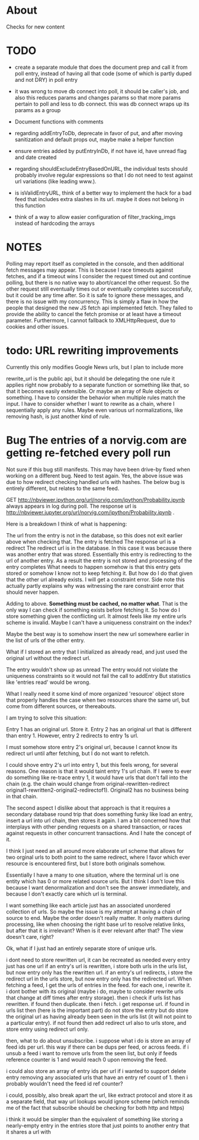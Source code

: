 
# About

Checks for new content

# TODO

* create a separate module that does the document prep and call it from
poll entry, instead of having all that code (some of which is partly duped and
not DRY) in poll entry

* it was wrong to move db connect into poll, it should be caller's job, and
also this reduces params and changes params so that more params pertain to
poll and less to db connect. this was db connect wraps up its params as a group

* Document functions with comments
* regarding addEntryToDb, deprecate in favor of put, and after moving
sanitization and default props out, maybe make a helper function
* ensure entries added by putEntryInDb, if not have id, have unread flag and
date created

* regarding shouldExcludeEntryBasedOnURL, the individual tests should probably
involve regular expressions so that I do not need to test against url
variations (like leading www.).
* is isValidEntryURL, think of a better way to implement the hack for a bad feed
that includes extra slashes in its url. maybe it does not belong in this
function
* think of a way to allow easier configuration of filter_tracking_imgs instead
of hardcoding the arrays

# NOTES

Polling may report itself as completed in the console, and then additional
fetch messages may appear. This is because I race timeouts against fetches,
and if a timeout wins I consider the request timed out and continue polling,
but there is no native way to abort/cancel the other request. So the other
request still eventually times out or eventually completes successfully, but it
could be any time after. So it is safe to ignore these messages, and there is no
issue with my concurrency. This is simply a flaw in how the people that designed
the new JS fetch api implemented fetch. They failed to provide the ability to
cancel the fetch promise or at least have a timeout parameter. Furthermore, I
cannot fallback to XMLHttpRequest, due to cookies and other issues.

# todo: URL rewriting improvements

Currently this only modifies Google News urls, but I plan to include more

rewrite_url is the public api, but it should be delegating the one rule it applies right now probably to a separate function or something like that, so that it becomes easily extensible.
Or maybe an array of Rule objects or something.
I have to consider the behavior when multiple rules match the input.
I have to consider whether I want to rewrite as a chain, where I sequentially apply any rules.
Maybe even various url normalizations, like removing hash, is just another kind of rule.

# Bug The entries of a norvig.com are getting re-fetched every poll run

Not sure if this bug still manifests. This may have been drive-by fixed when working on a different bug. Need to test again. Yes, the above issue was due to how redirect checking handled urls with hashes. The below bug is entirely different, but relates to the same feed.

GET http://nbviewer.ipython.org/url/norvig.com/ipython/Probability.ipynb always appears in log during poll. The response url is http://nbviewer.jupyter.org/url/norvig.com/ipython/Probability.ipynb .

Here is a breakdown I think of what is happening:

The url from the entry is not in the database, so this does not exit earlier above when checking that.
The entry is fetched
The response url is a redirect
The redirect url is in the database. In this case it was because there was another entry that was stored. Essentially this entry is redirecting to the url of another entry.
As a result the entry is not stored and processing of the entry completes
What needs to happen somehow is that this entry gets stored or somehow
I know not to keep fetching it. But how do I do that given that the other url already exists. I will get a constraint error. Side note this actually partly explains why was witnessing the rare constraint error that should never happen.

Adding to above. **Something must be cached, no matter what**. That is the only way I can check if something exists before fetching it. So how do I store something given the conflicting url. It almost feels like my entire urls scheme is invalid. Maybe I can't have a uniqueness constraint on the index?

Maybe the best way is to somehow insert the new url somewhere earlier in the list of urls of the other entry.

What if I stored an entry that I initialized as already read, and just used the original url without the redirect url.

The entry wouldn't show up as unread
The entry would not violate the uniqueness constraints so it would not fail the call to addEntry
But statistics like 'entries read' would be wrong.

What I really need it some kind of more organized 'resource' object store that properly handles the case when two resources share the same url, but come from different sources, or thereabouts.

I am trying to solve this situation:

Entry 1 has an original url. Store it.
Entry 2 has an original url that is different than entry 1. However, entry 2 redirects to entry 1s url.

I must somehow store entry 2's original url, because I cannot know its redirect url until after fetching, but I do not want to refetch.

I could shove entry 2's url into entry 1, but this feels wrong, for several reasons. One reason is that it would taint entry 1's url chain. If I were to ever do something like re-trace entry 1, it would have urls that don't fall into the chain (e.g. the chain would change from original-rewritten-redirect original1-rewritten2-original2-redirectof1). Original2 has no business being in that chain.

The second aspect I dislike about that approach is that it requires a secondary database round trip that does something funky like load an entry, insert a url into url chain, then stores it again. I am a bit concerned how that interplays with other pending requests on a shared transaction, or races against requests in other concurrent transactions. And I hate the concept of it.

I think I just need an all around more elaborate url scheme that allows for two orginal urls to both point to the same redirect, where I favor which ever resource is encountered first, but I store both originals somehow.

Essentially I have a many to one situation, where the terminal url is one entity which has 0 or more related source urls. But I think I don't love this because I want denormalization and don't see the answer immediately, and because I don't exactly care which url is terminal.

I want something like each article just has an associated unordered collection of urls. So maybe the issue is my attempt at having a chain of source to end. Maybe the order doesn't really matter. It only matters during processing, like when choosing the right base url to resolve relative links, but after that it is irrelevant? When is it ever relevant after that? The view doesn't care, right?

Ok, what if I just had an entirely separate store of unique urls.

i dont need to store rewritten url, it can be recreated as needed
every entry just has one url
if an entry's url is rewritten, i store both urls in the urls list, but now entry only has the rewritten url.
if an entry's url redirects, i store the redirect url in the urls store, but now entry only has the redirected url.
When fetching a feed, I get the urls of entries in the feed. for each one, i rewrite it. i dont bother with its original (maybe i do, maybe to consider rewrite urls that change at diff times after entry storage). then i check if urls list has rewritten. if found then duplicate. then i fetch. i get response url. if found in urls list then (here is the important part) do not store the entry but do store the original url as having already been seen in the urls list (it will not point to a particular entry). if not found then add redirect url also to urls store, and store entry using redirect url only.

then, what to do about unsubscribe. i suppose what i do is store an array of feed ids per url. this way if there can be dups per feed, or across feeds. if i unsub a feed i want to remove urls from the seen list, but only if feeds reference counter is 1 and would reach 0 upon removing the feed.

i could also store an array of entry ids per url if i wanted to support delete entry removing any associated urls that have an entry ref count of 1. then i probably wouldn't need the feed id ref counter?

i could, possibly, also break apart the url, like extract protocol and store it as a separate field, that way url lookups would ignore scheme (which reminds me of the fact that subscribe should be checking for both http and https)

i think it would be simpler than the equivalent of something like storing a nearly-empty entry in the entries store that just points to another entry that it shares a url with

